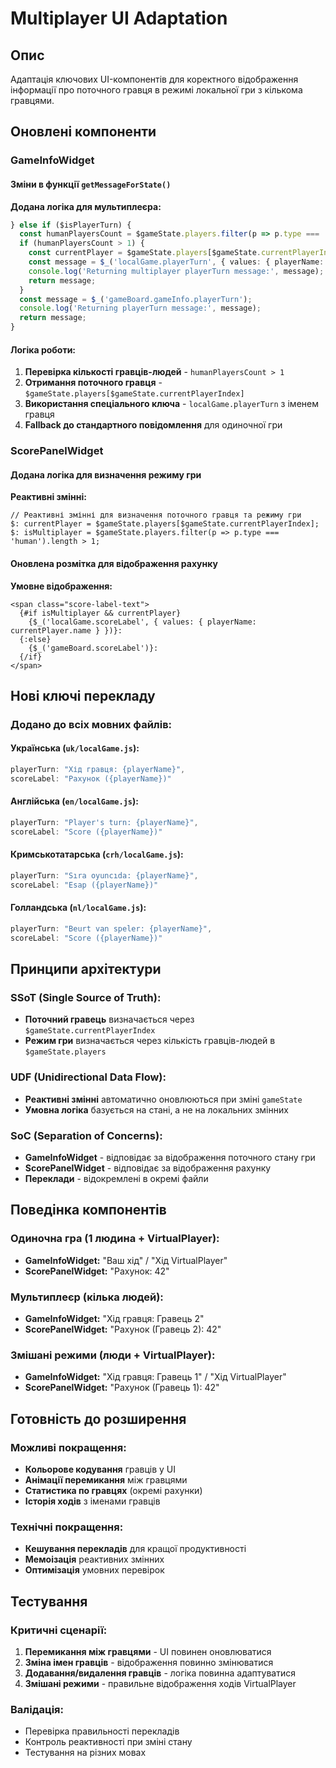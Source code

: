 # Multiplayer UI Adaptation

## Опис

Адаптація ключових UI-компонентів для коректного відображення інформації про поточного гравця в режимі локальної гри з кількома гравцями.

## Оновлені компоненти

### GameInfoWidget

#### Зміни в функції `getMessageForState()`

**Додана логіка для мультиплеєра:**
```typescript
} else if ($isPlayerTurn) {
  const humanPlayersCount = $gameState.players.filter(p => p.type === 'human').length;
  if (humanPlayersCount > 1) {
    const currentPlayer = $gameState.players[$gameState.currentPlayerIndex];
    const message = $_('localGame.playerTurn', { values: { playerName: currentPlayer.name } });
    console.log('Returning multiplayer playerTurn message:', message);
    return message;
  }
  const message = $_('gameBoard.gameInfo.playerTurn');
  console.log('Returning playerTurn message:', message);
  return message;
}
```

#### Логіка роботи:
1. **Перевірка кількості гравців-людей** - `humanPlayersCount > 1`
2. **Отримання поточного гравця** - `$gameState.players[$gameState.currentPlayerIndex]`
3. **Використання спеціального ключа** - `localGame.playerTurn` з іменем гравця
4. **Fallback до стандартного повідомлення** для одиночної гри

### ScorePanelWidget

#### Додана логіка для визначення режиму гри

**Реактивні змінні:**
```svelte
// Реактивні змінні для визначення поточного гравця та режиму гри
$: currentPlayer = $gameState.players[$gameState.currentPlayerIndex];
$: isMultiplayer = $gameState.players.filter(p => p.type === 'human').length > 1;
```

#### Оновлена розмітка для відображення рахунку

**Умовне відображення:**
```svelte
<span class="score-label-text">
  {#if isMultiplayer && currentPlayer}
    {$_('localGame.scoreLabel', { values: { playerName: currentPlayer.name } })}:
  {:else}
    {$_('gameBoard.scoreLabel')}:
  {/if}
</span>
```

## Нові ключі перекладу

### Додано до всіх мовних файлів:

#### Українська (`uk/localGame.js`):
```javascript
playerTurn: "Хід гравця: {playerName}",
scoreLabel: "Рахунок ({playerName})"
```

#### Англійська (`en/localGame.js`):
```javascript
playerTurn: "Player's turn: {playerName}",
scoreLabel: "Score ({playerName})"
```

#### Кримськотатарська (`crh/localGame.js`):
```javascript
playerTurn: "Sıra oyuncıda: {playerName}",
scoreLabel: "Esap ({playerName})"
```

#### Голландська (`nl/localGame.js`):
```javascript
playerTurn: "Beurt van speler: {playerName}",
scoreLabel: "Score ({playerName})"
```

## Принципи архітектури

### SSoT (Single Source of Truth):
- **Поточний гравець** визначається через `$gameState.currentPlayerIndex`
- **Режим гри** визначається через кількість гравців-людей в `$gameState.players`

### UDF (Unidirectional Data Flow):
- **Реактивні змінні** автоматично оновлюються при зміні `gameState`
- **Умовна логіка** базується на стані, а не на локальних змінних

### SoC (Separation of Concerns):
- **GameInfoWidget** - відповідає за відображення поточного стану гри
- **ScorePanelWidget** - відповідає за відображення рахунку
- **Переклади** - відокремлені в окремі файли

## Поведінка компонентів

### Одиночна гра (1 людина + VirtualPlayer):
- **GameInfoWidget:** "Ваш хід" / "Хід VirtualPlayer"
- **ScorePanelWidget:** "Рахунок: 42"

### Мультиплеєр (кілька людей):
- **GameInfoWidget:** "Хід гравця: Гравець 2"
- **ScorePanelWidget:** "Рахунок (Гравець 2): 42"

### Змішані режими (люди + VirtualPlayer):
- **GameInfoWidget:** "Хід гравця: Гравець 1" / "Хід VirtualPlayer"
- **ScorePanelWidget:** "Рахунок (Гравець 1): 42"

## Готовність до розширення

### Можливі покращення:
- **Кольорове кодування** гравців у UI
- **Анімації перемикання** між гравцями
- **Статистика по гравцях** (окремі рахунки)
- **Історія ходів** з іменами гравців

### Технічні покращення:
- **Кешування перекладів** для кращої продуктивності
- **Мемоізація** реактивних змінних
- **Оптимізація** умовних перевірок

## Тестування

### Критичні сценарії:
1. **Перемикання між гравцями** - UI повинен оновлюватися
2. **Зміна імен гравців** - відображення повинно змінюватися
3. **Додавання/видалення гравців** - логіка повинна адаптуватися
4. **Змішані режими** - правильне відображення ходів VirtualPlayer

### Валідація:
- Перевірка правильності перекладів
- Контроль реактивності при зміні стану
- Тестування на різних мовах 